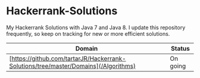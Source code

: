 # Hackerrank-Solutions
My Hackerrank Solutions with Java 7 and Java 8. I update this repository frequently, so keep on tracking for new or more efficient solutions.

| Domain | Status |
| --- | --- |
| [https://github.com/tartarJR/Hackerrank-Solutions/tree/master/Domains](/Algorithms) | On going |
